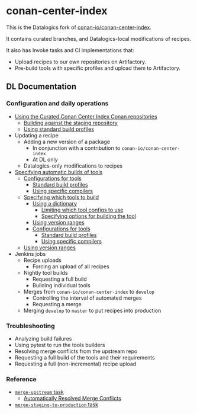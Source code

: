 # conan-center-index

This is the Datalogics fork of
[conan-io/conan-center-index](https://github.com/conan-io/conan-center-index).

It contains curated branches, and Datalogics-local modifications of recipes.

It also has Invoke tasks and CI implementations that:

- Upload recipes to our own repositories on Artifactory.
- Pre-build tools with specific profiles and upload them to Artifactory.

## DL Documentation

### Configuration and daily operations

- [Using the Curated Conan Center Index Conan repositories](dl-docs/using-the-ccci-repositories.md)
  - [Building against the staging repository](dl-docs/using-the-ccci-repositories.md#building-against-the-staging-repository)
  - [Using standard build profiles](dl-docs/using-the-ccci-repositories.md#using-standard-build-profiles)
- Updating a recipe
  - Adding a new version of a package
    - In conjunction with a contribution to `conan-io/conan-center-index`
    - At DL only
  - Datalogics-only modifications to recipes
- [Specifying automatic builds of tools](dl-docs/automatic-tool-builds.md)
  - [Configurations for tools](dl-docs/automatic-tool-builds.md#configurations-for-tools)
    - [Standard build profiles](dl-docs/automatic-tool-builds.md#standard-build-profiles)
    - [Using specific compilers](dl-docs/automatic-tool-builds.md#using-specific-compilers)
  - [Specifying which tools to build](dl-docs/automatic-tool-builds.md#specifying-which-tools-to-build)
    - [Using a dictionary](dl-docs/automatic-tool-builds.md#using-a-dictionary)
      - [Limiting which tool configs to use](dl-docs/automatic-tool-builds.md#limiting-which-tool-configs-to-use)
      - [Specifying options for building the tool](dl-docs/automatic-tool-builds.md#specifying-options-for-building-the-tool)
    - [Using version ranges](dl-docs/automatic-tool-builds.md#using-version-ranges)
    - [Configurations for tools](dl-docs/automatic-tool-builds.md#configurations-for-tools)
      - [Standard build profiles](dl-docs/automatic-tool-builds.md#standard-build-profiles)
      - [Using specific compilers](dl-docs/automatic-tool-builds.md#using-specific-compilers)
  - [Using version ranges](dl-docs/automatic-tool-builds.md#using-version-ranges)
- Jenkins jobs
  - Recipe uploads
    - Forcing an upload of all recipes
  - Nightly tool builds
    - Requesting a full build
    - Building individual tools
  - Merges from `conan-io/conan-center-index` to `develop`
    - Controlling the interval of automated merges
    - Requesting a merge
  - Merging `develop` to `master` to put recipes into production

### Troubleshooting

- Analyzing build failures
- Using pytest to run the tools builders
- Resolving merge conflicts from the upstream repo
- Requesting a full build of the tools and their requirements
- Requesting a full (non-incremental) recipe upload

### Reference

- [`merge-upstream` task](dl-docs/merge-upstream.md)
  - [Automatically Resolved Merge Conflicts](dl-docs/auto-merge-conflict-resolution.md)
- [`merge-staging-to-production` task](dl-docs/merge-staging-to-production.md)
